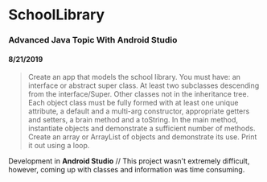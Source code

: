 # SchoolLibrary

### Advanced Java Topic With Android Studio

#### 8/21/2019

>Create an app that models the school library. You must have: an interface or abstract super class. At least two subclasses descending from the interface/Super. Other classes not in the inheritance tree. Each object class must be fully formed with at least one unique attribute, a default and a multi-arg constructor, appropriate getters and setters, a brain method and a toString.
> In the main method, instantiate objects and demonstrate a sufficient number of methods. Create an array or ArrayList of objects and demonstrate its use. Print it out using a loop.

Development in **Android Studio** // This project wasn't extremely difficult, however, coming up with classes and information was time consuming.

